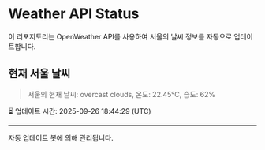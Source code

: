 
# Weather API Status

이 리포지토리는 OpenWeather API를 사용하여 서울의 날씨 정보를 자동으로 업데이트합니다.

## 현재 서울 날씨
> 서울의 현재 날씨: overcast clouds, 온도: 22.45°C, 습도: 62%

⏳ 업데이트 시간: 2025-09-26 18:44:29 (UTC)

---
자동 업데이트 봇에 의해 관리됩니다.
